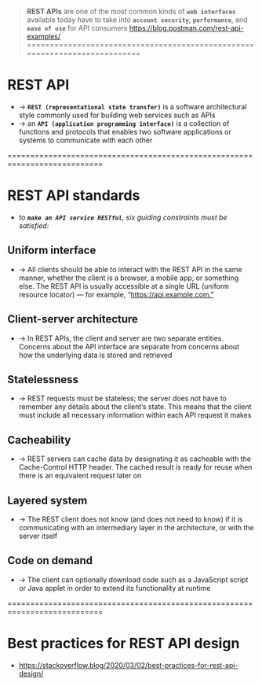 > **REST APIs** are one of the most common kinds of **`web interfaces`** available today
> have to take into **`account security`**, **`performance`**, and **`ease of use`** for API consumers
> https://blog.postman.com/rest-api-examples/
===========================================================================
# REST API
* -> **`REST (representational state transfer)`** is a software architectural style commonly used for building web services such as APIs
* -> an **`API (application programming interface)`** is a collection of functions and protocols that enables two software applications or systems to communicate with each other

===========================================================================
# REST API standards 
* _to **`make an API service RESTful`**, six guiding constraints must be satisfied:_

## Uniform interface
* -> All clients should be able to interact with the REST API in the same manner, whether the client is a browser, a mobile app, or something else. The REST API is usually accessible at a single URL (uniform resource locator) — for example, “https://api.example.com.”

## Client-server architecture
* -> In REST APIs, the client and server are two separate entities. Concerns about the API interface are separate from concerns about how the underlying data is stored and retrieved

## Statelessness
* -> REST requests must be stateless; the server does not have to remember any details about the client’s state. This means that the client must include all necessary information within each API request it makes

## Cacheability
* -> REST servers can cache data by designating it as cacheable with the Cache-Control HTTP header. The cached result is ready for reuse when there is an equivalent request later on

## Layered system
* -> The REST client does not know (and does not need to know) if it is communicating with an intermediary layer in the architecture, or with the server itself

## Code on demand
* -> The client can optionally download code such as a JavaScript script or Java applet in order to extend its functionality at runtime

===========================================================================
# Best practices for REST API design
* https://stackoverflow.blog/2020/03/02/best-practices-for-rest-api-design/
